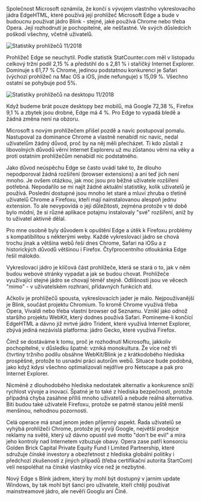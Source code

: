 <!-- dcterms:title = Konec EdgeHTML uškodí všem -->
<!-- dcterms:abstract = Společnost Microsoft oznámila, že končí s vývojem vlastního vykreslovacího jádra EdgeHTML, které používá její prohlížeč Microsoft Edge a bude v budoucnu používat jádro Blink - stejné, jaké používá Chrome nebo třeba Opera. Její rozhodnutí je pochopitelné, ale nešťastné. Ve svých důsledcích poškodí všechny, včetně uživatelů. -->
<!-- dcterms:creator = Michal Altair Valášek -->
<!-- x4w:pictureUrl = /perex-pictures/20181205-blink-v-edge.png -->
<!-- x4w:pictureWidth = 150 -->
<!-- x4w:pictureHeight = 150 -->
<!-- x4w:category = IT -->
<!-- dcterms:dateAccepted = 2018-12-05 -->

Společnost Microsoft oznámila, že končí s vývojem vlastního vykreslovacího jádra EdgeHTML, které používá její prohlížeč Microsoft Edge a bude v budoucnu používat jádro Blink - stejné, jaké používá Chrome nebo třeba Opera. Její rozhodnutí je pochopitelné, ale nešťastné. Ve svých důsledcích poškodí všechny, včetně uživatelů.

![Statistiky prohlížečů 11/2018](https://www.cdn.altairis.cz/Blog/2018/20181205-stats-general.png)

Prohlížeč Edge se neuchytil. Podle statistik StatCounter.com měl v listopadu celkový tržní podíl 2,15 % a předstihl do s 2,81 % i stařičký Internet Explorer. Dominuje s 61,77 % Chrome, jedinou podstatnou konkurencí je Safari (výchozí prohlížeč na Mac OS a iOS, jinde nefunguje) s 15,09 %. Všechno ostatní se pohybuje pod 5%. 

![Statistiky prohlížečů na desktopu 11/2018](https://www.cdn.altairis.cz/Blog/2018/20181205-stats-desktop.png)

Když budeme brát pouze desktopy bez mobilů, má Google 72,38 %, Firefox 9,1 % a zbytek jsou drobné, Edge má 4 %. Pro Edge to vypadá bledě a žádná změna není na obzoru.

Microsoft s novým prohlížečem přišel pozdě a navíc postupoval pomalu. Nastupoval za dominance Chrome a vlastně nenabídl nic navíc, nedal uživatelům žádný důvod, proč by na něj měli přecházet. Ti kdo zůstali z libovolných důvodů věrní Internet Exploreru už mu zůstanou věrní na věky a proti ostatním prohlížečům nenabídl nic podstatného.

Jako důvod neúspěchu Edge se často uvádí také to, že dlouho nepodporoval žádná rozšíření (browser extensions) a ani teď jich není mnoho. Je ovšem otázkou, jak moc jsou pro běžné uživatele rozšíření potřebná. Nepodařilo se mi najít žádné aktuální statistiky, kolik uživatelů je používá. Poslední dostupné jsou mnoho let staré a mluví zhruba o třetině uživatelů Chrome a Firefoxu, kteří mají nainstalovanou alespoň jednu extension. To ale nevypovídá o její důležitosti, zejména protože v té době bylo módní, že si různé aplikace potajmu instalovaly "své" rozšíření, aniž by to uživatel aktivně dělal.

Pro mne osobně byly důvodem k opuštění Edge a útěk k Firefoxu problémy s kompatibilitou s některými weby. Každé vykreslovací jádro se chová trochu jinak a většina webů řeší dnes Chrome, Safari na iOSu a z historických důvodů většinou i Firefox. Čtyřprocentního otloukánka Edge řešil málokdo.

Vykreslovací jádro je klíčová část prohlížeče, která se stará o to, jak v něm budou webové stránky vypadat a jak se budou chovat. Prohlížeče využívající stejné jádro se chovají téměř stejně. Odlišnosti jsou ve věcech "mimo" - v uživatelském rozhraní, přídavných funkcích atd.

Ačkoliv je prohlížečů spousta, vykreslovacích jader je málo. Nejpoužívanější je Blink, součást projektu Chromium. To kromě Chrome využívá třeba Opera, Vivaldi nebo třeba vlastní browser od Seznamu. Vznikl jako odnož staršího projektu WebKit, který dodnes používá Safari. Pomineme-li končící EdgeHTML a dávno již mrtvé jádro Trident, které využívá Internet Explorer, zbývá jediná nezávislá platforma: jádro Gecko, které využívá Firefox.

Čímž se dostáváme k tomu, proč je rozhodnutí Microsoftu, jakkoliv pochopitelné, v důsledku špatné: vzniká monokultura. Že více než tři čtvrtiny tržního podílu obsáhne WebKit/Blink je z krátkodobého hlediska prospěšné, protože to usnadní práci autorům webů. Situace bude podobná, jako když kdysi všechno optimalizovali nejdříve pro Netscape a pak pro Internet Explorer. 

Nicméně z dlouhodobého hlediska nedostatek alternativ a konkurence sníží rychlost vývoje a inovací. Špatné je to také z hlediska bezpečnosti, protože případná chyba zasáhne příliš mnoho uživatelů a nebude reálná alternativa. Biti budou také uživatelé Firefoxu, protože se patrně stanou ještě menší menšinou, nehodnou pozornosti.

Celá operace má snad jenom jeden příjemný aspekt. Řada uživatelů se vyhýbá prohlížeči Chrome, protože jej vyvíjí Google, největší prodejce reklamy na světě, který už dávno opustil své motto "don't be evil" a míra jeho kontroly nad Internetem vzbuzuje obavy. Opera zase patří konsorciu Golden Brick Capital Private Equity Fund I Limited Partnership, které sdružuje čínské investory a obezřetnost z hlediska globální politiky i předchozí zkušenosti z jiných případů (třeba certifikační autorita StartCom) velí nespoléhat na čínské vlastníky více než je nezbytné.

Nový Edge s Blink jádrem, který by mohl být dostupný v jarním update Windows, by tak mohl být šancí pro uživatele, kteří chtějí používat mainstreamové jádro, ale nevěří Googlu ani Číně.
